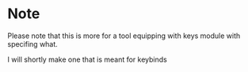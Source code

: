 # Note

Please note that this is more for a tool equipping with keys module with specifing what.

I will shortly make one that is meant for keybinds
